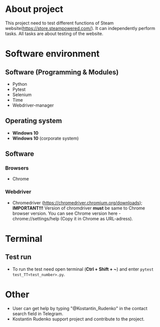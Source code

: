 # About project
This project need to test different functions of Steam website(https://store.steampowered.com/). It can independently perform tasks. All tasks are about testing of the website.

# Software environment
  ## Software (Programming & Modules)
  * Python
  * Pytest
  * Selenium
  * Time
  * Webdriver-manager
  ## Operating system
  * **Windows 10**
  * **Windows 10** (corporate system)
  ## Software
   ### Browsers
   * Chrome
   ### Webdriver
   * Chromedriver (https://chromedriver.chromium.org/downloads); **IMPORTANT!!!** Version of chromdriver **must** be same to Chrome browser version. You can see Chrome version here - chrome://settings/help (Copy it in Chrome as URL-adress).
# Terminal
   ## Test run
   * To run the test need open terminal (**Ctrl + Shift + ~**) and enter `pytest test_TT<test_number>.py`.
# Other
* User can get help by typing "@Kostantin_Rudenko" in the contact search field in Telegram.
* Kostantin Rudenko support project and contribute to the project.